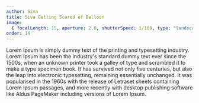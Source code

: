 ```yaml
---
author: Siva
title: Siva Getting Scared of Balloon
image:
  { focalLength: 15, aperture: 2.8, shutterSpeed: 1/160, type: "landscape" }
order: 14
---
```


Lorem Ipsum is simply dummy text of the printing and typesetting industry. Lorem Ipsum has been the industry's standard dummy text ever since the 1500s, when an unknown printer took a galley of type and scrambled it to make a type specimen book. It has survived not only five centuries, but also the leap into electronic typesetting, remaining essentially unchanged. It was popularised in the 1960s with the release of Letraset sheets containing Lorem Ipsum passages, and more recently with desktop publishing software like Aldus PageMaker including versions of Lorem Ipsum.
